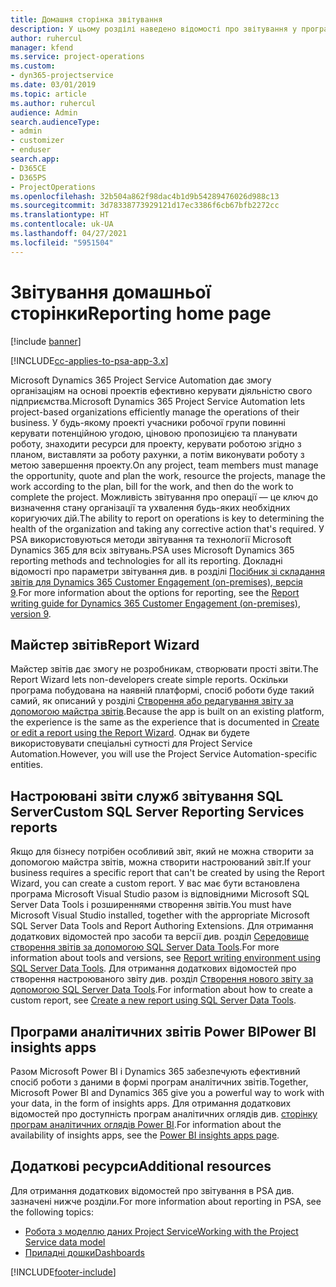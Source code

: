 ```yaml
---
title: Домашня сторінка звітування
description: У цьому розділі наведено відомості про звітування у програмі Dynamics 365 Project Service Automation.
author: ruhercul
manager: kfend
ms.service: project-operations
ms.custom:
- dyn365-projectservice
ms.date: 03/01/2019
ms.topic: article
ms.author: ruhercul
audience: Admin
search.audienceType:
- admin
- customizer
- enduser
search.app:
- D365CE
- D365PS
- ProjectOperations
ms.openlocfilehash: 32b504a862f98dac4b1d9b54289476026d988c13
ms.sourcegitcommit: 3d78338773929121d17ec3386f6cb67bfb2272cc
ms.translationtype: HT
ms.contentlocale: uk-UA
ms.lasthandoff: 04/27/2021
ms.locfileid: "5951504"
---
```

# <a name="reporting-home-page"></a><span data-ttu-id="421c8-103">Звітування домашньої сторінки</span><span class="sxs-lookup"><span data-stu-id="421c8-103">Reporting home page</span></span>

[!include [banner](../includes/psa-now-project-operations.md)]

[!INCLUDE[cc-applies-to-psa-app-3.x](../includes/cc-applies-to-psa-app-3x.md)]

<span data-ttu-id="421c8-104">Microsoft Dynamics 365 Project Service Automation дає змогу організаціям на основі проектів ефективно керувати діяльністю свого підприємства.</span><span class="sxs-lookup"><span data-stu-id="421c8-104">Microsoft Dynamics 365 Project Service Automation lets project-based organizations efficiently manage the operations of their business.</span></span> <span data-ttu-id="421c8-105">У будь-якому проекті учасники робочої групи повинні керувати потенційною угодою, ціновою пропозицією та планувати роботу, знаходити ресурси для проекту, керувати роботою згідно з планом, виставляти за роботу рахунки, а потім виконувати роботу з метою завершення проекту.</span><span class="sxs-lookup"><span data-stu-id="421c8-105">On any project, team members must manage the opportunity, quote and plan the work, resource the projects, manage the work according to the plan, bill for the work, and then do the work to complete the project.</span></span> <span data-ttu-id="421c8-106">Можливість звітування про операції — це ключ до визначення стану організації та ухвалення будь-яких необхідних коригуючих дій.</span><span class="sxs-lookup"><span data-stu-id="421c8-106">The ability to report on operations is key to determining the health of the organization and taking any corrective action that's required.</span></span> <span data-ttu-id="421c8-107">У PSA використовуються методи звітування та технології Microsoft Dynamics 365 для всіх звітувань.</span><span class="sxs-lookup"><span data-stu-id="421c8-107">PSA uses Microsoft Dynamics 365 reporting methods and technologies for all its reporting.</span></span> <span data-ttu-id="421c8-108">Докладні відомості про параметри звітування див. в розділі [Посібник зі складання звітів для Dynamics 365 Customer Engagement (on-premises), версія 9](/dynamics365/customerengagement/on-premises/analytics/reporting-analytics-with-dynamics-365).</span><span class="sxs-lookup"><span data-stu-id="421c8-108">For more information about the options for reporting, see the [Report writing guide for Dynamics 365 Customer Engagement (on-premises), version 9](/dynamics365/customerengagement/on-premises/analytics/reporting-analytics-with-dynamics-365).</span></span>

## <a name="report-wizard"></a><span data-ttu-id="421c8-109">Майстер звітів</span><span class="sxs-lookup"><span data-stu-id="421c8-109">Report Wizard</span></span>

<span data-ttu-id="421c8-110">Майстер звітів дає змогу не розробникам, створювати прості звіти.</span><span class="sxs-lookup"><span data-stu-id="421c8-110">The Report Wizard lets non-developers create simple reports.</span></span> <span data-ttu-id="421c8-111">Оскільки програма побудована на наявній платформі, спосіб роботи буде такий самий, як описаний у розділі [Створення або редагування звіту за допомогою майстра звітів](/dynamics365/customerengagement/on-premises/basics/create-edit-copy-report-wizard).</span><span class="sxs-lookup"><span data-stu-id="421c8-111">Because the app is built on an existing platform, the experience is the same as the experience that is documented in [Create or edit a report using the Report Wizard](/dynamics365/customerengagement/on-premises/basics/create-edit-copy-report-wizard).</span></span> <span data-ttu-id="421c8-112">Однак ви будете використовувати спеціальні сутності для Project Service Automation.</span><span class="sxs-lookup"><span data-stu-id="421c8-112">However, you will use the Project Service Automation-specific entities.</span></span>

## <a name="custom-sql-server-reporting-services-reports"></a><span data-ttu-id="421c8-113">Настроювані звіти служб звітування SQL Server</span><span class="sxs-lookup"><span data-stu-id="421c8-113">Custom SQL Server Reporting Services reports</span></span>

<span data-ttu-id="421c8-114">Якщо для бізнесу потрібен особливий звіт, який не можна створити за допомогою майстра звітів, можна створити настроюваний звіт.</span><span class="sxs-lookup"><span data-stu-id="421c8-114">If your business requires a specific report that can't be created by using the Report Wizard, you can create a custom report.</span></span> <span data-ttu-id="421c8-115">У вас має бути встановлена програма Microsoft Visual Studio разом із відповідними Microsoft SQL Server Data Tools і розширеннями створення звітів.</span><span class="sxs-lookup"><span data-stu-id="421c8-115">You must have Microsoft Visual Studio installed, together with the appropriate Microsoft SQL Server Data Tools and Report Authoring Extensions.</span></span> <span data-ttu-id="421c8-116">Для отримання додаткових відомостей про засоби та версії див. розділ [Середовище створення звітів за допомогою SQL Server Data Tools](/dynamics365/customerengagement/on-premises/analytics/report-writing-environment-using-sql-server-data-tools).</span><span class="sxs-lookup"><span data-stu-id="421c8-116">For more information about tools and versions, see [Report writing environment using SQL Server Data Tools](/dynamics365/customerengagement/on-premises/analytics/report-writing-environment-using-sql-server-data-tools).</span></span> <span data-ttu-id="421c8-117">Для отримання додаткових відомостей про створення настроюваного звіту див. розділ [Створення нового звіту за допомогою SQL Server Data Tools](/dynamics365/customerengagement/on-premises/analytics/create-a-new-report-using-sql-server-data-tools).</span><span class="sxs-lookup"><span data-stu-id="421c8-117">For information about how to create a custom report, see [Create a new report using SQL Server Data Tools](/dynamics365/customerengagement/on-premises/analytics/create-a-new-report-using-sql-server-data-tools).</span></span>

## <a name="power-bi-insights-apps"></a><span data-ttu-id="421c8-118">Програми аналітичних звітів Power BI</span><span class="sxs-lookup"><span data-stu-id="421c8-118">Power BI insights apps</span></span>

<span data-ttu-id="421c8-119">Разом Microsoft Power BI і Dynamics 365 забезпечують ефективний спосіб роботи з даними в формі програм аналітичних звітів.</span><span class="sxs-lookup"><span data-stu-id="421c8-119">Together, Microsoft Power BI and Dynamics 365 give you a powerful way to work with your data, in the form of insights apps.</span></span> <span data-ttu-id="421c8-120">Для отримання додаткових відомостей про доступність програм аналітичних оглядів див. [сторінку програм аналітичних оглядів Power BI](https://powerbi.microsoft.com/power-bi-insights-apps/).</span><span class="sxs-lookup"><span data-stu-id="421c8-120">For information about the availability of insights apps, see the [Power BI insights apps page](https://powerbi.microsoft.com/power-bi-insights-apps/).</span></span>


## <a name="additional-resources"></a><span data-ttu-id="421c8-121">Додаткові ресурси</span><span class="sxs-lookup"><span data-stu-id="421c8-121">Additional resources</span></span>
<span data-ttu-id="421c8-122">Для отримання додаткових відомостей про звітування в PSA див. зазначені нижче розділи.</span><span class="sxs-lookup"><span data-stu-id="421c8-122">For more information about reporting in PSA, see the following topics:</span></span>

- [<span data-ttu-id="421c8-123">Робота з моделлю даних Project Service</span><span class="sxs-lookup"><span data-stu-id="421c8-123">Working with the Project Service data model</span></span>](reports-working-project-service-data-model.md)
- [<span data-ttu-id="421c8-124">Приладні дошки</span><span class="sxs-lookup"><span data-stu-id="421c8-124">Dashboards</span></span>](reports-dashboards.md)



[!INCLUDE[footer-include](../includes/footer-banner.md)]